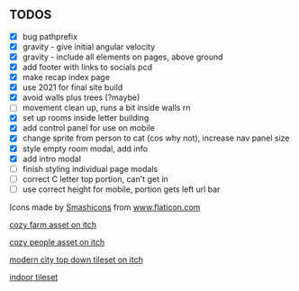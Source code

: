 ## TODOS

- [x] bug pathprefix
- [x] gravity - give initial angular velocity
- [x] gravity - include all elements on pages, above ground
- [x] add footer with links to socials pcd
- [x] make recap index page 
- [x] use 2021 for final site build
- [x] avoid walls plus trees (?maybe)
- [ ] movement clean up, runs a bit inside walls rn
- [x] set up rooms inside letter building
- [x] add control panel for use on mobile  
- [x] change sprite from person to cat (cos why not), increase nav panel size
- [x] style empty room modal, add info
- [x] add intro modal 
- [ ] finish styling individual page modals 
- [ ] correct C letter top portion, can't get in
- [ ] use correct height for mobile, portion gets left url bar 

<div>Icons made by <a href="https://www.flaticon.com/authors/smashicons" title="Smashicons">Smashicons</a> from <a href="https://www.flaticon.com/" title="Flaticon">www.flaticon.com</a></div>

[cozy farm asset on itch](https://shubibubi.itch.io/cozy-farm)

[cozy people asset on itch](https://shubibubi.itch.io/cozy-people)

[modern city top down tileset on itch](https://emily2.itch.io/modern-city)

[indoor tileset](https://tilation.itch.io/16x16-small-indoor-tileset)
